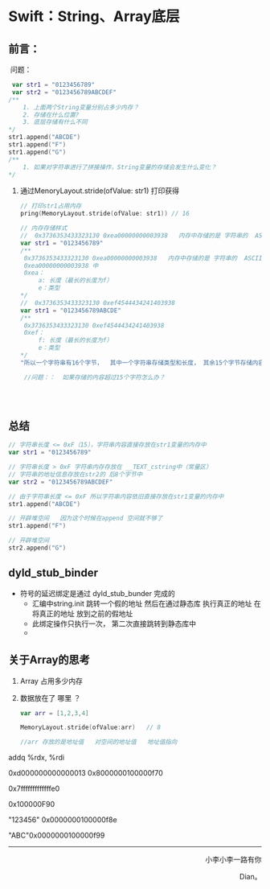 # Swift：String、Array底层

## 前言：

​	问题：

```swift
 var str1 = "0123456789"
 var str2 = "0123456789ABCDEF"
/** 
	1. 上面两个String变量分别占多少内存？
	2. 存储在什么位置?
	3. 底层存储有什么不同
*/
str1.append("ABCDE")
str1.append("F")
str1.append("G")
/**
	1. 如果对字符串进行了拼接操作，String变量的存储会发生什么变化？
*/


```

1. 通过MenoryLayout.stride(ofValue: str1) 打印获得

   ```swift
   // 打印str1占用内存
   pring(MemoryLayout.stride(ofValue: str1)) // 16
   
   // 内存存储样式
   //  0x3736353433323130 0xea00000000003938   内存中存储的是 字符串的  ASCII码的值
   var str1 = "0123456789"
   /**
   	0x3736353433323130 0xea00000000003938   内存中存储的是 字符串的  ASCII码的值
   	0xea00000000003938 中    
   	0xea：
   		a: 长度（最长的长度为f）
   		e：类型
   */
   //  0x3736353433323130 0xef4544434241403938 
   var str1 = "0123456789ABCDE"
   /**
   	0x3736353433323130 0xef4544434241403938 
   	0xef：
   		f: 长度（最长的长度为f）
   		e：类型 
   */
   "所以一个字符串有16个字节，  其中一个字符串存储类型和长度， 其余15个字节存储内容"
   
    //问题：：  如果存储的内容超过15个字符怎么办？
   
   
    
   
   ```

   

## 总结

```swift
// 字符串长度 <= 0xF（15），字符串内容直接存放在str1变量的内存中
var str1 = "0123456789"

// 字符串长度 > 0xF 字符串内存存放在 __TEXT_cstring中（常量区）
// 字符串的地址信息存放在str2的 后8个字节中
var str2 = "0123456789ABCDEF"

// 由于字符串长度 <= 0xF 所以字符串内容依旧直接存放在str1变量的内存中
str1.append("ABCDE")

// 开辟堆空间   因为这个时候在append 空间就不够了	
str1.append("F")

// 开辟堆空间
str2.append("G")


```



## dyld_stub_binder

- 符号的延迟绑定是通过  dyld_stub_bunder 完成的
  - 汇编中string.init 跳转一个假的地址  然后在通过静态库 执行真正的地址 在将真正的地址 放到之前的假地址
  - 此绑定操作只执行一次， 第二次直接跳转到静态库中
  - 



## 关于Array的思考

1. Array 占用多少内存 

2. 数据放在了 哪里 ？

   ```swift
   var arr = [1,2,3,4]
   
   MemoryLayout.stride(ofValue:arr)   // 8
   
   //arr 存放的是地址值   对空间的地址值   地址值指向
   
   ```

   







 addq  %rdx, %rdi



0xd000000000000013 0x8000000100000f70

0x7fffffffffffffe0

0x100000F90



"123456" 0x0000000100000f8e



"ABC"0x0000000100000f99





------

<p align="right" color="orange">	小李小李一路有你</p><p align="right" color="orange">	Dian。</p>	
